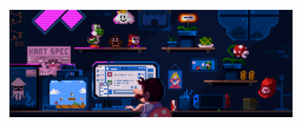 ![header](https://raw.githubusercontent.com/iampankajghosh/iampankajghosh/main/assets/header-banner.gif)
